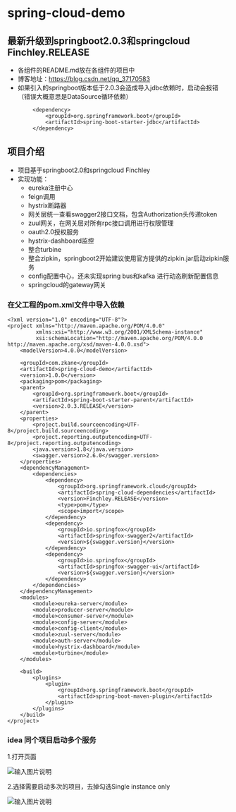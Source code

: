 # spring-cloud-demo
## 最新升级到springboot2.0.3和springcloud Finchley.RELEASE
   - 各组件的README.md放在各组件的项目中
   - 博客地址：https://blog.csdn.net/qq_37170583
   - 如果引入的springboot版本低于2.0.3会造成导入jdbc依赖时，启动会报错（错误大概意思是DataSource循环依赖）
   ```
           <dependency>
               <groupId>org.springframework.boot</groupId>
               <artifactId>spring-boot-starter-jdbc</artifactId>
           </dependency>
   ```
## 项目介绍
- 项目基于springboot2.0和springcloud Finchley
- 实现功能：
    - eureka注册中心
    - feign调用
    - hystrix断路器
    - 网关层统一查看swagger2接口文档，包含Authorization头传递token
    - zuul网关，在网关层对所有rpc接口调用进行权限管理
    - oauth2.0授权服务
    - hystrix-dashboard监控
    - 整合turbine
    - 整合zipkin，springboot2开始建议使用官方提供的zipkin.jar启动zipkin服务
    - config配置中心，还未实现spring bus和kafka 进行动态刷新配置信息
    - springcloud的gateway网关

### 在父工程的pom.xml文件中导入依赖
```
<?xml version="1.0" encoding="UTF-8"?>
<project xmlns="http://maven.apache.org/POM/4.0.0"
         xmlns:xsi="http://www.w3.org/2001/XMLSchema-instance"
         xsi:schemaLocation="http://maven.apache.org/POM/4.0.0 http://maven.apache.org/xsd/maven-4.0.0.xsd">
    <modelVersion>4.0.0</modelVersion>

    <groupId>com.zkane</groupId>
    <artifactId>spring-cloud-demo</artifactId>
    <version>1.0.0</version>
    <packaging>pom</packaging>
    <parent>
        <groupId>org.springframework.boot</groupId>
        <artifactId>spring-boot-starter-parent</artifactId>
        <version>2.0.3.RELEASE</version>
    </parent>
    <properties>
        <project.build.sourceencoding>UTF-8</project.build.sourceencoding>
        <project.reporting.outputencoding>UTF-8</project.reporting.outputencoding>
        <java.version>1.8</java.version>
        <swagger.version>2.6.0</swagger.version>
    </properties>
    <dependencyManagement>
        <dependencies>
            <dependency>
                <groupId>org.springframework.cloud</groupId>
                <artifactId>spring-cloud-dependencies</artifactId>
                <version>Finchley.RELEASE</version>
                <type>pom</type>
                <scope>import</scope>
            </dependency>
            <dependency>
                <groupId>io.springfox</groupId>
                <artifactId>springfox-swagger2</artifactId>
                <version>${swagger.version}</version>
            </dependency>
            <dependency>
                <groupId>io.springfox</groupId>
                <artifactId>springfox-swagger-ui</artifactId>
                <version>${swagger.version}</version>
            </dependency>
        </dependencies>
    </dependencyManagement>
    <modules>
        <module>eureka-server</module>
        <module>producer-server</module>
        <module>consumer-server</module>
        <module>config-server</module>
        <module>config-client</module>
        <module>zuul-server</module>
        <module>auth-server</module>
        <module>hystrix-dashboard</module>
        <module>turbine</module>
    </modules>

    <build>
        <plugins>
            <plugin>
                <groupId>org.springframework.boot</groupId>
                <artifactId>spring-boot-maven-plugin</artifactId>
            </plugin>
        </plugins>
    </build>
</project>
```

### idea 同个项目启动多个服务
1.打开页面

![输入图片说明](https://images.gitee.com/uploads/images/2018/0725/155535_94ba8623_1305332.png "屏幕截图.png")

2.选择需要启动多次的项目，去掉勾选Single instance only

![输入图片说明](https://images.gitee.com/uploads/images/2018/0725/155648_fa322605_1305332.png "屏幕截图.png")
